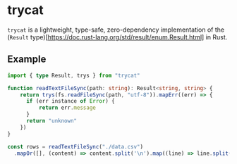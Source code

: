 # trycat

`trycat` is a lightweight, type-safe, zero-dependency implementation of the (`Result` type)[https://doc.rust-lang.org/std/result/enum.Result.html] in Rust.

## Example

```ts
import { type Result, trys } from "trycat"

function readTextFileSync(path: string): Result<string, string> {
    return trys(fs.readFileSync(path, "utf-8")).mapErr((err) => {
      if (err instance of Error) {
          return err.message
      }
      return "unknown"
    })
}

const rows = readTextFileSync("./data.csv")
  .mapOr([], (content) => content.split('\n').map((line) => line.split(" ")))
```

